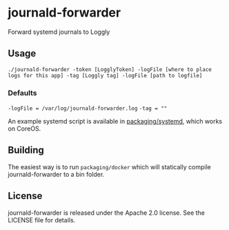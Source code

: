 # journald-forwarder
Forward systemd journals to Loggly

## Usage
`./journald-forwarder -token [LogglyToken] -logFile [where to place logs for this app] -tag [Loggly tag] -logFile [path to logfile]`

### Defaults
`-logFile = /var/log/journald-forwarder.log`
`-tag = ""`

An example systemd script is available in [packaging/systemd](https://github.com/fxfitz/journald-forwarder/blob/master/packaging/systemd/journald-forwarder.service), which works on CoreOS.

## Building
The easiest way is to run `packaging/docker` which will statically compile journald-forwarder to a bin folder.

## License

journald-forwarder is released under the Apache 2.0 license. See the LICENSE file for details.
